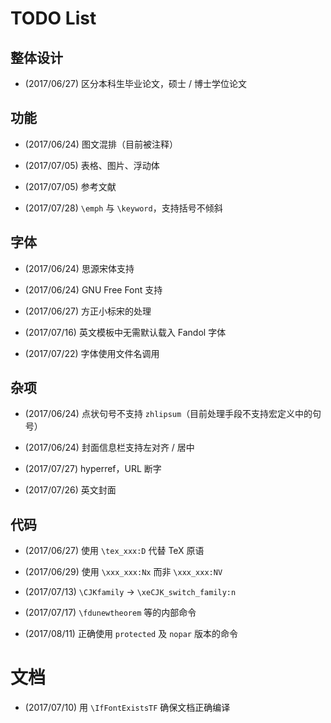 # TODO List

## 整体设计
- (2017/06/27) 区分本科生毕业论文，硕士 / 博士学位论文

## 功能
- (2017/06/24) 图文混排（目前被注释）

- (2017/07/05) 表格、图片、浮动体

- (2017/07/05) 参考文献

- (2017/07/28) `\emph` 与 `\keyword`，支持括号不倾斜

## 字体
- (2017/06/24) 思源宋体支持

- (2017/06/24) GNU Free Font 支持

- (2017/06/27) 方正小标宋的处理

- (2017/07/16) 英文模板中无需默认载入 Fandol 字体

- (2017/07/22) 字体使用文件名调用

## 杂项
- (2017/06/24) 点状句号不支持 `zhlipsum`（目前处理手段不支持宏定义中的句号）

- (2017/06/24) 封面信息栏支持左对齐 / 居中

- (2017/07/27) hyperref，URL 断字

- (2017/07/26) 英文封面

## 代码
- (2017/06/27) 使用 `\tex_xxx:D` 代替 TeX 原语

- (2017/06/29) 使用 `\xxx_xxx:Nx` 而非 `\xxx_xxx:NV`

- (2017/07/13) `\CJKfamily` -> `\xeCJK_switch_family:n`

- (2017/07/17) `\fdunewtheorem` 等的内部命令

- (2017/08/11) 正确使用 `protected` 及 `nopar` 版本的命令

# 文档
- (2017/07/10) 用 `\IfFontExistsTF` 确保文档正确编译
